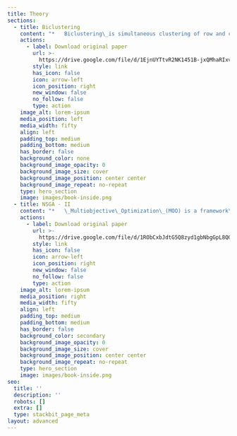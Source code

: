 ```yaml
---
title: Theory
sections:
  - title: Biclustering
    content: "*   Biclustering\_is simultaneous clustering of row and column-wise.\_It\_is\_also called co-clustering.\_​\n\n<!---->\n\n*   Bicluster, corresponding to a subset of genes and a subset of\_conditions with a high similarity\_score.\_​\n\n<!---->\n\n*   Biclustering\_majorly used with gene expression datasets to explore\_the similarity pattern,\_co-relation among genes.\_​​\n"
    actions:
      - label: Download original paper
        url: >-
          https://drive.google.com/file/d/1EjnUYTtvR2NK1451B-jxQMhaRIxvS6eR/view?usp=sharing
        style: link
        has_icon: false
        icon: arrow-left
        icon_position: right
        new_window: false
        no_follow: false
        type: action
    image_alt: lorem-ipsum
    media_position: left
    media_width: fifty
    align: left
    padding_top: medium
    padding_bottom: medium
    has_border: false
    background_color: none
    background_image_opacity: 0
    background_image_size: cover
    background_image_position: center center
    background_image_repeat: no-repeat
    type: hero_section
    image: images/book-inside.png
  - title: NSGA - II
    content: "*   \_Multiobjective\_Optimization\_(MOO) is a framework\_for\_optimizing\_multiple objectives\_simultaneously.​\n\n<!---->\n\n*   Some examples are NSGA-2,\_MOPSO, MOEA.\_​\n\n<!---->\n\n*   In\_the multiobjective\_scenario, there could be multiple feasible\_solutions\_depending upon each objective.\_​​\n"
    actions:
      - label: Download original paper
        url: >-
          https://drive.google.com/file/d/1RObCxbJdtG5Q8zyd1gbNbgGpL8Q0h8uo/view?usp=sharing
        style: link
        has_icon: false
        icon: arrow-left
        icon_position: right
        new_window: false
        no_follow: false
        type: action
    image_alt: lorem-ipsum
    media_position: right
    media_width: fifty
    align: left
    padding_top: medium
    padding_bottom: medium
    has_border: false
    background_color: secondary
    background_image_opacity: 0
    background_image_size: cover
    background_image_position: center center
    background_image_repeat: no-repeat
    type: hero_section
    image: images/book-inside.png
seo:
  title: ''
  description: ''
  robots: []
  extra: []
  type: stackbit_page_meta
layout: advanced
---
```

